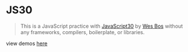 # JS30

> This is a JavaScript practice with [JavaScript30](https://javascript30.com/) by [Wes Bos](https://github.com/wesbos) without any frameworks, compilers, boilerplate, or libraries.

view demos [here](https://gnovo.github.io/JS30/)
